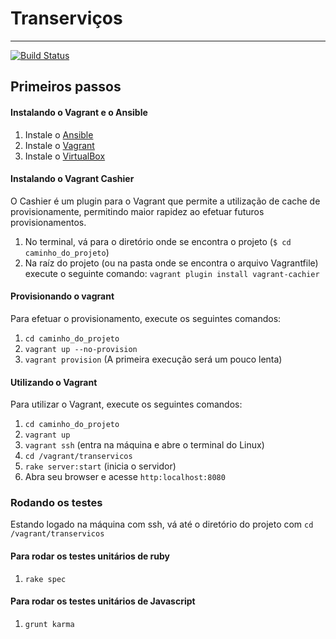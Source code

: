 # Transerviços
--------------------
[![Build Status](https://snap-ci.com/ThoughtWorksInc/transervicos/branch/master/build_image)](https://snap-ci.com/ThoughtWorksInc/transervicos/branch/master)

## Primeiros passos

#### Instalando o Vagrant e o Ansible

1. Instale o [Ansible](http://www.ansible.com "ansible")
2. Instale o [Vagrant](http://www.vagrantup.com/ "vagrant")
3. Instale o [VirtualBox](https://www.virtualbox.org/wiki/Downloads "virtualbox")

#### Instalando o Vagrant Cashier

O Cashier é um plugin para o Vagrant que permite a utilização de cache de provisionamente, permitindo maior rapidez ao efetuar futuros provisionamentos.

1. No terminal, vá para o diretório onde se encontra o projeto (`$ cd caminho_do_projeto`)
2. Na raíz do projeto (ou na pasta onde se encontra o arquivo Vagrantfile) execute o seguinte comando:
`vagrant plugin install vagrant-cachier`

#### Provisionando o vagrant

Para efetuar o provisionamento, execute os seguintes comandos:

1. `cd caminho_do_projeto`
2. `vagrant up --no-provision`
3. `vagrant provision` (A primeira execução será um pouco lenta)

#### Utilizando o Vagrant

Para utilizar o Vagrant, execute os seguintes comandos:

1. `cd caminho_do_projeto`
2. `vagrant up`
3. `vagrant ssh` (entra na máquina e abre o terminal do Linux)
4. `cd /vagrant/transervicos`
5. `rake server:start` (inicia o servidor)
6. Abra seu browser e acesse `http:localhost:8080`

### Rodando os testes

Estando logado na máquina com ssh, vá até o diretório do projeto com `cd /vagrant/transervicos`

#### Para rodar os testes unitários de ruby

1. `rake spec`

#### Para rodar os testes unitários de Javascript

1. `grunt karma`

